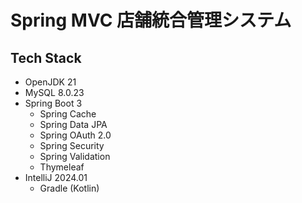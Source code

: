 # Spring MVC 店舗統合管理システム
## Tech Stack 
- OpenJDK 21
- MySQL 8.0.23
- Spring Boot 3
  - Spring Cache
  - Spring Data JPA
  - Spring OAuth 2.0
  - Spring Security
  - Spring Validation
  - Thymeleaf
- IntelliJ 2024.01
  - Gradle (Kotlin)
